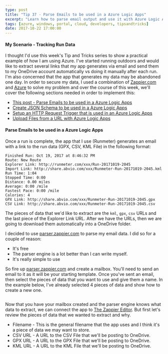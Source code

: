 ```yaml
---
type: post
title: "Tip 37 - Parse Emails to be used in a Azure Logic Apps"
excerpt: "Learn how to parse email output and use it with Azure Logic Apps"
tags: [azure, windows, portal, cloud, developers, tipsandtricks]
date: 2017-10-22 17:00:00
---
```



#### My Scenario - Tracking Run Data

I thought I'd use this week's Tip and Tricks series to show a practical example of how I am using Azure. I've started running outdoors and would like to extract several links that my app generates via email and send them to my OneDrive account automatically vs doing it manually after each run. I'm also concerned that the app that generates my data may be abandoned one day. In order to secure my data, I used a combination of [Zappier.com](http://www.zapier.com) and [Azure](http://www.azure.com) to solve my problem and over the course of this week, we'll cover the following sections needed in order to implement this: 

* [This post - Parse Emails to be used in a Azure Logic Apps](https://microsoft.github.io/AzureTipsAndTricks/blog/tip37.html?WT.mc_id=github-azuredevtips-micrum)
* [Create JSON Schema to be used in a Azure Logic Apps](https://microsoft.github.io/AzureTipsAndTricks/blog/tip38.html?WT.mc_id=github-azuredevtips-micrum)
* [Setup an HTTP Request Trigger that is used in an Azure Logic Apps](https://microsoft.github.io/AzureTipsAndTricks/blog/tip39.html?WT.mc_id=github-azuredevtips-micrum)
* [Upload Files from a URL with Azure Logic Apps](https://microsoft.github.io/AzureTipsAndTricks/blog/tip40.html?WT.mc_id=github-azuredevtips-micrum)


#### Parse Emails to be used in a Azure Logic Apps

Once a run is complete, the app that I use (Runmeter) generates an email with a link to the run data (GPX, CSV, KML File) in the following format: 

```text
Finished Run: Oct 19, 2017 at 8:46:32 PM 
Route: New Route 
Explorer Link: http://runmeter.com/xxx/Run-20171019-2045 
Import Link: http://share.abvio.com/xxx/Runmeter-Run-20171019-2045.kml 
Run Time: 1:04 
Stopped Time: 0:00 
Distance: 0.00 miles 
Average: 0:00 /mile 
Fastest Pace: 0:00 /mile 
Calories: 4 
GPX Link: http://share.abvio.com/xxx/Runmeter-Run-20171019-2045.gpx 
CSV Link: http://share.abvio.com/xxx/Runmeter-Run-20171019-2045.csv 
```

The pieces of data that we'd like to extract are the `kml`, `gpx`, `csv` URLs and the last piece of the Explorer Link URL. After we have the URLs, then we are going to download them automatically into a OneDrive folder. 

I decided to use [parser.zappier.com](http://parser.zapier.com) to parse my email data. I did so for a couple of reason: 

* It's free 
* The parser engine is a lot better than I can write myself. 
* It's really simple to use

So fire up [parser.zappier.com](http://parser.zapier.com) and create a mailbox. You'll need to send an email to it as it will be your starting template. Once you've sent an email, then select the pieces of data that you want to use and give them a name. In the example below, I've already selected 4 pieces of data and show how to create a new one. 

<img :src="$withBase('/files/parseblog1.gif')">

Now that you have your mailbox created and the parser engine knows what data to extract, we can connect the app to [The Zappier Editor](https://zapier.com/app/editor). But first let's review the pieces of data that we wanted to extract and why. 

* Filename - This is the general filename that the app uses and I think it's a piece of data we may want to store. 
* CSV URL - A URL to the CSV File that we'll be posting to OneDrive. 
* GPX URL - A URL to the GPX File that we'll be posting to OneDrive. 
* KML URL - A URL to the KML File that we'll be posting to OneDrive. 

